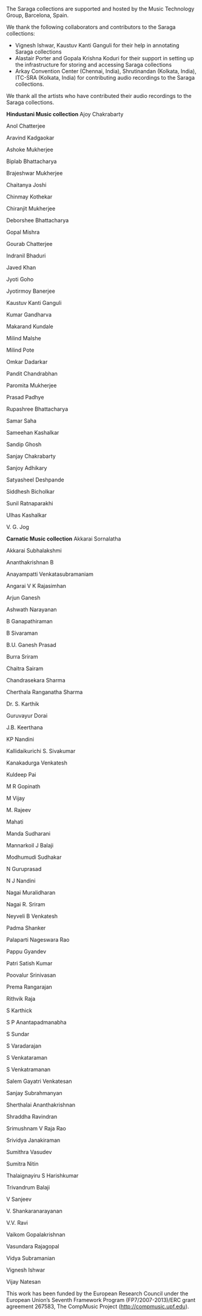 The Saraga collections are supported and hosted by the Music Technology Group, Barcelona, Spain. 

We thank the following collaborators and contributors to the Saraga collections: 

* Vignesh Ishwar, Kaustuv Kanti Ganguli for their help in annotating Saraga collections 
* Alastair Porter and Gopala Krishna Koduri for their support in setting up the infrastructure for storing and accessing Saraga collections
* Arkay Convention Center (Chennai, India), Shrutinandan (Kolkata, India), ITC-SRA (Kolkata, India) for contributing audio recordings to the Saraga collections. 

We thank all the artists who have contributed their audio recordings to the Saraga collections. 

**Hindustani Music collection**
Ajoy Chakrabarty

Anol Chatterjee

Aravind Kadgaokar

Ashoke Mukherjee

Biplab Bhattacharya

Brajeshwar Mukherjee

Chaitanya Joshi

Chinmay Kothekar

Chiranjit Mukherjee

Deborshee Bhattacharya

Gopal Mishra

Gourab Chatterjee

Indranil Bhaduri

Javed Khan

Jyoti Goho

Jyotirmoy Banerjee

Kaustuv Kanti Ganguli

Kumar Gandharva

Makarand Kundale

Milind Malshe

Milind Pote

Omkar Dadarkar

Pandit Chandrabhan

Paromita Mukherjee

Prasad Padhye

Rupashree Bhattacharya

Samar Saha

Sameehan Kashalkar

Sandip Ghosh

Sanjay Chakrabarty

Sanjoy Adhikary

Satyasheel Deshpande

Siddhesh Bicholkar

Sunil Ratnaparakhi

Ulhas Kashalkar

V. G. Jog

**Carnatic Music collection**
Akkarai Sornalatha

Akkarai Subhalakshmi

Ananthakrishnan B

Anayampatti Venkatasubramaniam

Angarai V K Rajasimhan

Arjun Ganesh

Ashwath Narayanan

B Ganapathiraman

B Sivaraman

B.U. Ganesh Prasad

Burra Sriram

Chaitra Sairam

Chandrasekara Sharma

Cherthala Ranganatha Sharma

Dr. S. Karthik

Guruvayur Dorai

J.B. Keerthana

KP Nandini

Kallidaikurichi S. Sivakumar

Kanakadurga Venkatesh

Kuldeep Pai

M R Gopinath

M Vijay

M. Rajeev

Mahati

Manda Sudharani

Mannarkoil J Balaji

Modhumudi Sudhakar

N Guruprasad

N J Nandini

Nagai Muralidharan

Nagai R. Sriram

Neyveli B Venkatesh

Padma Shanker

Palaparti Nageswara Rao

Pappu Gyandev

Patri Satish Kumar

Poovalur Srinivasan

Prema Rangarajan

Rithvik Raja

S Karthick

S P Anantapadmanabha

S Sundar

S Varadarajan

S Venkataraman

S Venkatramanan

Salem Gayatri Venkatesan

Sanjay Subrahmanyan

Sherthalai Ananthakrishnan

Shraddha Ravindran

Srimushnam V Raja Rao

Srividya Janakiraman

Sumithra Vasudev

Sumitra Nitin

Thalaignayiru S Harishkumar

Trivandrum Balaji

V Sanjeev

V. Shankaranarayanan

V.V. Ravi

Vaikom Gopalakrishnan

Vasundara Rajagopal

Vidya Subramanian

Vignesh Ishwar

Vijay Natesan


This work has been funded by the European Research Council under the European Union’s Seventh Framework Program (FP7/2007-2013)/ERC grant agreement 267583, The CompMusic Project (http://compmusic.upf.edu). 
